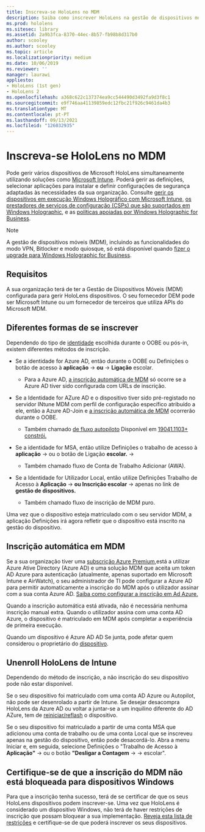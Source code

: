 ```yaml
---
title: Inscreva-se HoloLens no MDM
description: Saiba como inscrever HoloLens na gestão de dispositivos móveis (MDM) para uma gestão mais fácil de vários dispositivos.
ms.prod: hololens
ms.sitesec: library
ms.assetid: 2a9b3fca-8370-44ec-8b57-fb98b8d317b0
author: scooley
ms.author: scooley
ms.topic: article
ms.localizationpriority: medium
ms.date: 10/06/2019
ms.reviewer: ''
manager: laurawi
appliesto:
- HoloLens (1st gen)
- HoloLens 2
ms.openlocfilehash: a368c622c137374ea9cc544490d3492fa9d3f8c1
ms.sourcegitcommit: e9f746aa41139859edc12fbc21f926c9461da4b3
ms.translationtype: MT
ms.contentlocale: pt-PT
ms.lasthandoff: 09/13/2021
ms.locfileid: "126032935"
---
```

# <a name="enroll-hololens-in-mdm"></a>Inscreva-se HoloLens no MDM

Pode gerir vários dispositivos de Microsoft HoloLens simultaneamente utilizando soluções como [Microsoft Intune](/intune/windows-holographic-for-business). Poderá gerir as definições, selecionar aplicações para instalar e definir configurações de segurança adaptadas às necessidades da sua organização. Consulte [gerir os dispositivos em execução Windows Holográfico com Microsoft Intune,](/intune/windows-holographic-for-business) [os prestadores de serviços de configuração (CSPs) que são suportados em Windows Holographic](https://msdn.microsoft.com/windows/hardware/commercialize/customize/mdm/configuration-service-provider-reference#hololens), e as [políticas apoiadas por Windows Holographic for Business](https://msdn.microsoft.com/windows/hardware/commercialize/customize/mdm/policy-configuration-service-provider#hololenspolicies).

> [!NOTE]
> A gestão de dispositivos móveis (MDM), incluindo as funcionalidades do modo VPN, Bitlocker e modo quiosque, só está disponível quando [fizer o upgrade para Windows Holographic for Business](hololens1-upgrade-enterprise.md).

## <a name="requirements"></a>Requisitos

 A sua organização terá de ter a Gestão de Dispositivos Móveis (MDM) configurada para gerir HoloLens dispositivos. O seu fornecedor DEM pode ser Microsoft Intune ou um fornecedor de terceiros que utiliza APIs do Microsoft MDM.

## <a name="different-ways-to-enroll"></a>Diferentes formas de se inscrever

Dependendo do tipo de [identidade](hololens-identity.md) escolhida durante o OOBE ou pós-in, existem diferentes métodos de inscrição.

- Se a identidade for Azure AD, então durante o OOBE ou Definições o botão de acesso à **aplicação**  ->  **ou**  ->  **Ligação** escolar.
    - Para a Azure AD, [a inscrição automática de MDM](hololens-enroll-mdm.md#auto-enrollment-in-mdm) só ocorre se a Azure AD tiver sido configurada com URLs de inscrição.

- Se a Identidade for AZure AD e o dispositivo tiver sido pré-registado no servidor INtune MDM com perfil de configuração específico atribuído a ele, então a Azure AD-Join e [a inscrição automática de MDM](hololens-enroll-mdm.md#auto-enrollment-in-mdm) ocorrerão durante o OOBE.
    - Também chamado [de fluxo autopiloto](hololens2-autopilot.md) Disponível em [19041.1103+ constrói.](hololens-release-notes.md#windows-holographic-version-2004)


- Se a identidade for MSA, então utilize Definições o trabalho de acesso à **aplicação**  ->  ou o botão de Ligação **escolar.**  ->  
    - Também chamado fluxo de Conta de Trabalho Adicionar (AWA).
- Se a Identidade for Utilizador Local, então utilize Definições Trabalho de Acesso à **Aplicação**  ->  **ou Inscrição escolar**  ->  apenas no link de **gestão de dispositivos.**
    - Também chamado fluxo de inscrição de MDM puro.

Uma vez que o dispositivo esteja matriculado com o seu servidor MDM, a aplicação Definições irá agora refletir que o dispositivo está inscrito na gestão do dispositivo.

## <a name="auto-enrollment-in-mdm"></a>Inscrição automática em MDM

Se a sua organização tiver uma [subscrição Azure Premium,](https://azure.microsoft.com/overview/)está a utilizar Azure Ative Directory (Azure AD) e uma solução MDM que aceita um token AD Azure para autenticação (atualmente, apenas suportado em Microsoft Intune e AirWatch), o seu administrador de TI pode configurar a Azure AD para permitir automaticamente a inscrição do MDM após o utilizador assinar com a sua conta Azure AD. [Saiba como configurar a inscrição em Ad Azure.](/mem/intune/enrollment/windows-enroll#enable-windows-10-automatic-enrollment)

Quando a inscrição automática está ativada, não é necessária nenhuma inscrição manual extra. Quando o utilizador assina com uma conta AD Azure, o dispositivo é matriculado em MDM após completar a experiência de primeira execução.

Quando um dispositivo é Azure AD AD Se junta, pode afetar quem considerou o proprietário do [dispositivo](security-adminless-os.md#device-owner).

## <a name="unenroll-hololens-from-intune"></a>Unenroll HoloLens de Intune

Dependendo do método de inscrição, a não inscrição do seu dispositivo pode não estar disponível.

Se o seu dispositivo foi matriculado com uma conta AD Azure ou Autopilot, não pode ser desenrolado a partir de Intune. Se desejar desacompra HoloLens da Azure AD ou voltar a juntar-se a um inquilino diferente do AD AZure, tem de [reiniciar/reflash](hololens-recovery.md#reset-the-device) o dispositivo.

Se o seu dispositivo foi matriculado a partir de uma conta MSA que adicionou uma conta de trabalho ou de uma conta Local que se inscreveu apenas na gestão do dispositivo, então pode desacordá-lo. Abra a menu Iniciar e, em seguida, selecione Definições o "Trabalho de Acesso à **Aplicação"**  ->  ou o botão **"Desligar a Contagem**  ->    ->   escolar".

## <a name="ensure-that-mdm-enrollment-isnt-blocked-for-windows-devices"></a>Certifique-se de que a inscrição do MDM não está bloqueada para dispositivos Windows

Para que a inscrição tenha sucesso, terá de se certificar de que os seus HoloLens dispositivos podem inscrever-se. Uma vez que HoloLens é considerado um dispositivo Windows, não terá de haver restrições de inscrição que possam bloquear a sua implementação. [Reveja esta lista de restrições](/mem/intune/enrollment/enrollment-restrictions-set) e certifique-se de que poderá inscrever os seus dispositivos.